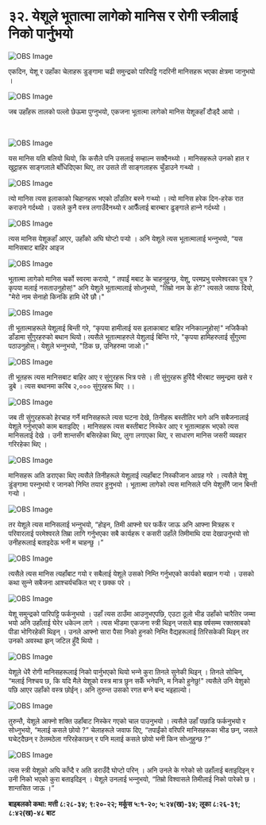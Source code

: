 # ३२. येशूले भूतात्मा लागेको मानिस र रोगी स्‍त्रीलाई निको पार्नुभयो

![OBS Image](https://cdn.door43.org/obs/jpg/360px/obs-en-32-01.jpg)

एकदिन, येशू र उहाँका चेलाहरू डुङ्गामा चढी समुन्द्रको पारिपट्टि गदरिनी मानिसहरू भएका क्षेत्रमा जानुभयो ।

![OBS Image](https://cdn.door43.org/obs/jpg/360px/obs-en-32-02.jpg)

जब उहाँहरू तालको पल्लो छेऊमा पुग्‍नुभयो, एकजना भूतात्मा लागेको मानिस येशूकहाँ दौड्दै आयो ।

​

![OBS Image](https://cdn.door43.org/obs/jpg/360px/obs-en-32-03.jpg)

यस मानिस यति बलियो थियो, कि कसैले पनि उसलाई सम्हाल्न सक्दैनथ्यो । मानिसहरूले उनको हात र खुट्टाहरू साङ्गलाले बाँधिदिएका थिए, तर उसले ती साङ्गलाहरू चुँडाउने गर्‍थ्‍यो ।

![OBS Image](https://cdn.door43.org/obs/jpg/360px/obs-en-32-04.jpg)

त्यो मानिस त्यस इलाकाको चिहानहरू भएको ठाँउतिर बस्‍ने गर्‍थ्‍यो । त्यो मानिस हरेक दिन-हरेक रात कराउने गर्दथ्यो । उसले कुनै वस्त्र लगाउँदैनथ्यो र आफैँलाई बारम्बार ढुङ्गाले हान्‍ने गर्दथ्यो ।

![OBS Image](https://cdn.door43.org/obs/jpg/360px/obs-en-32-05.jpg)

त्यस मानिस येशूकहाँ आएर, उहाँको अघि घोप्‍टो पर्‍यो । अनि येशूले त्यस भूतात्मालाई भन्‍नुभयो, “यस मानिसबाट बाहिर आइज

![OBS Image](https://cdn.door43.org/obs/jpg/360px/obs-en-32-06.jpg)

भूतात्मा लागेको मानिस चर्को स्वरमा करायो, “ तपाईं मबाट के चाहनुहुन्छ, येशू, परमप्रभु परमेश्‍वरका पुत्र ? कृपया मलाई नसताउनुहोस्!" अनि येशुले भूतात्मालाई सोध्‍नुभयो, "तिम्रो नाम के हो?" त्यसले जवाफ दियो, "मेरो नाम सेनाहो किनकि हामि धेरै छौ।"

![OBS Image](https://cdn.door43.org/obs/jpg/360px/obs-en-32-07.jpg)

ती भूतात्माहरूले येशूलाई बिन्ती गरे, “कृपया हामीलाई यस इलाकाबाट बाहिर ननिकाल्नुहोस्!" नजिकैको डाँडामा सुँगुरहरुको बथान थियो। त्‍यसैले भूतात्माहरुले येशुलाई बिन्‍ति गरे, "कृपया हामिहरुलाई सुँगुरमा पठाउनुहोस्। येशुले भन्‍नुभयो, "ठिक छ, उनिहरुमा जाओ।"

![OBS Image](https://cdn.door43.org/obs/jpg/360px/obs-en-32-08.jpg)

ती भूतहरू त्यस मानिसबाट बाहिर आए र सुंगुरहरू भित्र पसे । ती सुंगुरहरू हुर्रिदै भीरबाट समुन्द्रमा खसे र डुबे । त्यस बथानमा करिब २,००० सुंगुरहरू थिए ।।

![OBS Image](https://cdn.door43.org/obs/jpg/360px/obs-en-32-09.jpg)

जब ती सुंगुरहरूको हेरचाह गर्ने मानिसहरूले त्यस घटना देखे, तिनीहरू बस्तीतिर भागे अनि सबैजनालाई येशूले गर्नुभएको काम बताइदिए । मानिसहरू त्यस बस्तीबाट निस्केर आए र भूतात्माहरू भएको त्यस मानिसलाई देखे । उनी शान्तसँग बसिरहेका थिए, लुगा लगाएका थिए, र साधारण मानिस जसरी व्यवहार गरिरहेका थिए ।

![OBS Image](https://cdn.door43.org/obs/jpg/360px/obs-en-32-10.jpg)

मानिसहरू अति डराएका थिए त्यसैले तिनीहरूले येशूलाई त्यहाँबाट निस्कीजान आग्रह गरे । त्यसैले येशू डुंङ्गामा पस्‍नुभयो र जानको निम्ति तयार हुनुभयो । भूतात्मा लागेको त्यस मानिसले पनि येशूसँगै जान बिन्ती गर्‍यो ।

![OBS Image](https://cdn.door43.org/obs/jpg/360px/obs-en-32-11.jpg)

तर येशूले त्यस मानिसलाई भन्‍नुभयो, “होइन, तिमी आफ्नो घर फर्केर जाऊ अनि आफ्ना मित्रहरू र परिवारलाई परमेश्‍वरले तिम्रा लागि गर्नुभएका सबै कार्यहरू र कसरी उहाँले तिमीमाथि दया देखाउनुभयो सो उनीहरूलाई बताइदेऊ भनी म चाहन्छु ।”

![OBS Image](https://cdn.door43.org/obs/jpg/360px/obs-en-32-12.jpg)

त्यसैले त्यस मानिस त्यहाँबाट गयो र सबैलाई येशूले उसको निम्ति गर्नुभएको कार्यको बखान गर्‍यो । उसको कथा सुन्‍ने सबैजना आश्‍चर्यचकित भए र छक्क परे ।

![OBS Image](https://cdn.door43.org/obs/jpg/360px/obs-en-32-13.jpg)

येशू समुन्द्रको पारिपट्टि फर्कनुभयो । उहाँ त्यस ठाउँमा आउनुभएपछि, एउटा ठूलो भीड उहाँको चारैतिर जम्मा भयो अनि उहाँलाई घेरेर धकेल्न लागे । त्यस भीडमा एकजना स्‍त्री थिइन् जसले बाह्र वर्षसम्म रक्तस्राबको पीडा भोगिरहेकी थिइन् । उनले आफ्नो सारा पैसा निको हुनको निम्ति वैद्यहरूलाई तिरिसकेकी थिइन् तर उनको अवस्था झन् जटिल हुँदै थियो ।

![OBS Image](https://cdn.door43.org/obs/jpg/360px/obs-en-32-14.jpg)

येशूले धेरै रोगी मानिसहरूलाई निको पार्नुभएको थियो भन्‍ने कुरा तिनले सुनेकी थिइन् । तिनले सोचिन्, “मलाई निश्‍चय छ, कि यदि मैले येशूको वस्‍त्र मात्र छुन सकेँ भनेपनि, म निको हुनेछु!" त्‍यसैले उनि येशुको पछि आएर उहाँको वस्‍त्र छोईन्। अनि तुरुन्‍त उसको रगत बग्‍ने बन्‍द भइहाल्‍यो।

![OBS Image](https://cdn.door43.org/obs/jpg/360px/obs-en-32-15.jpg)

तुरुन्तै, येशूले आफ्नो शक्ति उहाँबाट निस्केर गएको चाल पाउनुभयो । त्यसैले उहाँ पछाडि फर्कनुभयो र सोध्‍नुभयो, “मलाई कसले छोयो ?” चेलाहरूले जवाफ दिए, “तपाईंको वरिपरि मानिसहरूका भीड छन्, जसले घचेट्दैछन् र ठेलमठेला गरिरहेकाछन् र पनि मलाई कसले छोयो भनी किन सोध्‍नुहुन्छ ?”

![OBS Image](https://cdn.door43.org/obs/jpg/360px/obs-en-32-16.jpg)

त्यस स्‍त्री येशूको अघि काँप्दै र अति डराउँदै घोप्टो परिन् । अनि उनले के गरेको सो उहाँलाई बताइदिइन् र उनी निको भएको कुरा बताइदिइन् । येशूले उनलाई भन्‍नुभयो, “तिम्रो विश्‍वासले तिमीलाई निको पारेको छ । शान्तसित जाऊ ।”

__बाइबलको कथा: मत्ती ८:२८-३४; ९:२०-२२; मर्कूस ५:१-२०; ५:२४(ख)-३४; लूका ८:२६-३९; ८:४२(ख)-४८ बाट__
